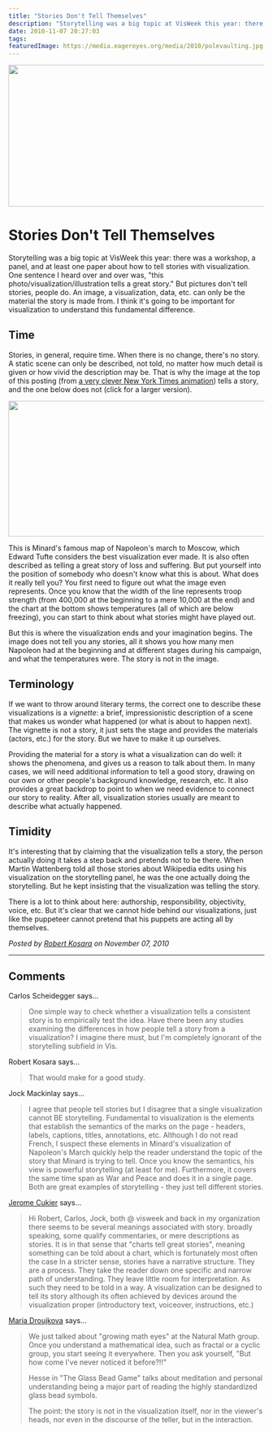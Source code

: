 ```yaml
---
title: "Stories Don't Tell Themselves"
description: "Storytelling was a big topic at VisWeek this year: there was a workshop, a panel, and at least one paper about how to tell stories with visualization. One sentence I heard over and over was, \"this photo/visualization/illustration tells a great story.\" But pictures don't tell stories, people do. An image, a visualization, data, etc. can only be the material the story is made from. I think it's going to be important for visualization to understand this fundamental difference."
date: 2010-11-07 20:27:03
tags: 
featuredImage: https://media.eagereyes.org/media/2010/polevaulting.jpg
---
```


<p align="center"><img src="https://media.eagereyes.org/media/2010/polevaulting.jpg" alt="" width="560" height="279" /></p>

# Stories Don't Tell Themselves

Storytelling was a big topic at VisWeek this year: there was a workshop, a panel, and at least one paper about how to tell stories with visualization. One sentence I heard over and over was, "this photo/visualization/illustration tells a great story." But pictures don't tell stories, people do. An image, a visualization, data, etc. can only be the material the story is made from. I think it's going to be important for visualization to understand this fundamental difference.

## Time

Stories, in general, require time. When there is no change, there's no story. A static scene can only be described, not told, no matter how much detail is given or how vivid the description may be. That is why the image at the top of this posting (from <a href="http://www.nytimes.com/interactive/2008/08/18/sports/olympics/18-pole-vault-graphic.html">a very clever New York Times animation</a>) tells a story, and the one below does not (click for a larger version).

<p class="img"><a href="http://eagereyes.org/media/2010/minard-large.jpg" rel="lightbox"><img src="https://media.eagereyes.org/media/2010/minard-small.jpg" alt="" width="560" height="267" /></a></p>

This is Minard's famous map of Napoleon's march to Moscow, which Edward Tufte considers the best visualization ever made. It is also often described as telling a great story of loss and suffering. But put yourself into the position of somebody who doesn't know what this is about. What does it really tell you? You first need to figure out what the image even represents. Once you know that the width of the line represents troop strength (from 400,000 at the beginning to a mere 10,000 at the end) and the chart at the bottom shows temperatures (all of which are below freezing), you can start to think about what stories might have played out.

But this is where the visualization ends and your imagination begins. The image does not tell you any stories, all it shows you how many men Napoleon had at the beginning and at different stages during his campaign, and what the temperatures were. The story is not in the image.

## Terminology

If we want to throw around literary terms, the correct one to describe these visualizations is a <em>vignette</em>: a brief, impressionistic description of a scene that makes us wonder what happened (or what is about to happen next). The vignette is not a story, it just sets the stage and provides the materials (actors, etc.) for the story. But we have to make it up ourselves.

Providing the material for a story is what a visualization can do well: it shows the phenomena, and gives us a reason to talk about them. In many cases, we will need additional information to tell a good story, drawing on our own or other people's background knowledge, research, etc. It also provides a great backdrop to point to when we need evidence to connect our story to reality. After all, visualization stories usually are meant to describe what actually happened.

## Timidity

It's interesting that by claiming that the visualization tells a story, the person actually doing it takes a step back and pretends not to be there. When Martin Wattenberg told all those stories about Wikipedia edits using his visualization on the storytelling panel, he was the one actually doing the storytelling. But he kept insisting that the visualization was telling the story.

There is a lot to think about here: authorship, responsibility, objectivity, voice, etc. But it's clear that we cannot hide behind our visualizations, just like the puppeteer cannot pretend that his puppets are acting all by themselves.


_Posted by <a href="/about">Robert Kosara</a> on November 07, 2010_


<aside class="comments">

---
## Comments

Carlos Scheidegger says…
>	One simple way to check whether a visualization tells a consistent story is to empirically test the idea. Have there been any studies examining the differences in how people tell a story from a visualization? I imagine there must, but I'm completely ignorant of the storytelling subfield in Vis. 

Robert Kosara says…
>	That would make for a good study. 

Jock Mackinlay says…
>	I agree that people tell stories but I disagree that a single visualization cannot BE storytelling.  Fundamental to visualization is the elements that establish the semantics of the marks on the page - headers, labels, captions, titles, annotations, etc.  Although I do not read French, I suspect these elements in Minard's visualization of Napoleon's March quickly help the reader understand the topic of the story that Minard is trying to tell.  Once you know the semantics, his view is powerful storytelling (at least for me).  Furthermore, it covers the same time span as War and Peace and does it in a single page.  Both are great examples of storytelling - they just tell different stories.

<a href="http://blog.oecdfactblog.org/" rel="nofollow noopener" target="_blank">Jerome Cukier</a> says…
>	Hi Robert, Carlos, Jock,
>	both @ visweek and back in my organization there seems to be several meanings associated with story.
>	broadly speaking, some qualify commentaries, or mere descriptions as stories. It is in that sense that "charts tell great stories", meaning something can be told about a chart, which is fortunately most often the case
>	In a stricter sense, stories have a narrative structure. They are a process. They take the reader down one specific and narrow path of understanding. They leave little room for interpretation. As such they need to be told in a way. A visualization can be designed to tell its story although its often achieved by devices around the visualization proper (introductory text, voiceover, instructions, etc.)
>	

<a href="http://www.naturalmath.com" rel="nofollow noopener" target="_blank">Maria Droujkova</a> says…
>	We just talked about "growing math eyes" at the Natural Math group. Once you understand a mathematical idea, such as fractal or a cyclic group, you start seeing it everywhere. Then you ask yourself, "But how come I've never noticed it before?!!"
>	
>	Hesse in "The Glass Bead Game" talks about meditation and personal understanding being a major part of reading the highly standardized glass bead symbols.
>	
>	The point: the story is not in the visualization itself, nor in the viewer's heads, nor even in the discourse of the teller, but in the interaction.

</aside>

